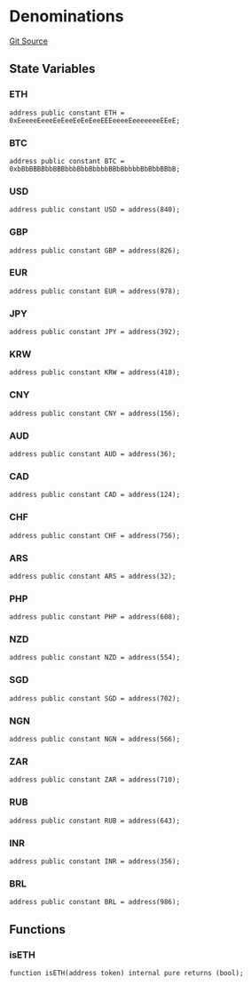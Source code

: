 # Denominations

[Git Source](https://github.com/Eoracle/target-contracts/blob/2a1c0c442230a3038c84f19545812da920182a69/src/libraries/Denominations.sol)

## State Variables

### ETH

```solidity
address public constant ETH = 0xEeeeeEeeeEeEeeEeEeEeeEEEeeeeEeeeeeeeEEeE;
```

### BTC

```solidity
address public constant BTC = 0xbBbBBBBbbBBBbbbBbbBbbbbBBbBbbbbBbBbbBBbB;
```

### USD

```solidity
address public constant USD = address(840);
```

### GBP

```solidity
address public constant GBP = address(826);
```

### EUR

```solidity
address public constant EUR = address(978);
```

### JPY

```solidity
address public constant JPY = address(392);
```

### KRW

```solidity
address public constant KRW = address(410);
```

### CNY

```solidity
address public constant CNY = address(156);
```

### AUD

```solidity
address public constant AUD = address(36);
```

### CAD

```solidity
address public constant CAD = address(124);
```

### CHF

```solidity
address public constant CHF = address(756);
```

### ARS

```solidity
address public constant ARS = address(32);
```

### PHP

```solidity
address public constant PHP = address(608);
```

### NZD

```solidity
address public constant NZD = address(554);
```

### SGD

```solidity
address public constant SGD = address(702);
```

### NGN

```solidity
address public constant NGN = address(566);
```

### ZAR

```solidity
address public constant ZAR = address(710);
```

### RUB

```solidity
address public constant RUB = address(643);
```

### INR

```solidity
address public constant INR = address(356);
```

### BRL

```solidity
address public constant BRL = address(986);
```

## Functions

### isETH

```solidity
function isETH(address token) internal pure returns (bool);
```
